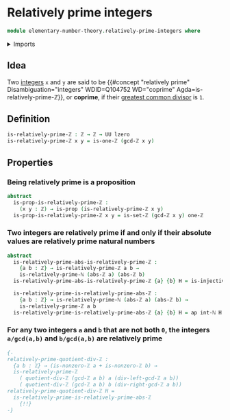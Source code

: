 # Relatively prime integers

```agda
module elementary-number-theory.relatively-prime-integers where
```

<details><summary>Imports</summary>

```agda
open import elementary-number-theory.absolute-value-integers
open import elementary-number-theory.greatest-common-divisor-integers
open import elementary-number-theory.integers
open import elementary-number-theory.relatively-prime-natural-numbers

open import foundation.action-on-identifications-functions
open import foundation.propositions
open import foundation.universe-levels
```

</details>

## Idea

Two [integers](elementary-number-theory.integers.md) `x` and `y` are said to be
{{#concept "relatively prime" Disambiguation="integers" WDID=Q104752 WD="coprime" Agda=is-relatively-prime-ℤ}},
or **coprime**, if their
[greatest common divisor](elementary-number-theory.greatest-common-divisor-integers.md)
is `1`.

## Definition

```agda
is-relatively-prime-ℤ : ℤ → ℤ → UU lzero
is-relatively-prime-ℤ x y = is-one-ℤ (gcd-ℤ x y)
```

## Properties

### Being relatively prime is a proposition

```agda
abstract
  is-prop-is-relatively-prime-ℤ :
    (x y : ℤ) → is-prop (is-relatively-prime-ℤ x y)
  is-prop-is-relatively-prime-ℤ x y = is-set-ℤ (gcd-ℤ x y) one-ℤ
```

### Two integers are relatively prime if and only if their absolute values are relatively prime natural numbers

```agda
abstract
  is-relatively-prime-abs-is-relatively-prime-ℤ :
    {a b : ℤ} → is-relatively-prime-ℤ a b →
    is-relatively-prime-ℕ (abs-ℤ a) (abs-ℤ b)
  is-relatively-prime-abs-is-relatively-prime-ℤ {a} {b} H = is-injective-int-ℕ H

  is-relatively-prime-is-relatively-prime-abs-ℤ :
    {a b : ℤ} → is-relatively-prime-ℕ (abs-ℤ a) (abs-ℤ b) →
    is-relatively-prime-ℤ a b
  is-relatively-prime-is-relatively-prime-abs-ℤ {a} {b} H = ap int-ℕ H
```

### For any two integers `a` and `b` that are not both `0`, the integers `a/gcd(a,b)` and `b/gcd(a,b)` are relatively prime

```agda
{-
relatively-prime-quotient-div-ℤ :
  {a b : ℤ} → (is-nonzero-ℤ a + is-nonzero-ℤ b) →
  is-relatively-prime-ℤ
    ( quotient-div-ℤ (gcd-ℤ a b) a (div-left-gcd-ℤ a b))
    ( quotient-div-ℤ (gcd-ℤ a b) b (div-right-gcd-ℤ a b))
relatively-prime-quotient-div-ℤ H =
  is-relatively-prime-is-relatively-prime-abs-ℤ
    {!!}
-}
```
